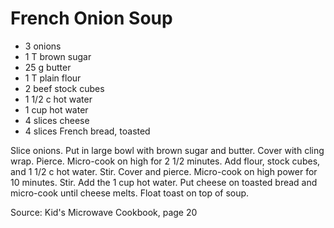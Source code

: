 # French Onion Soup

* 3 onions
* 1 T brown sugar
* 25 g butter
* 1 T plain flour
* 2 beef stock cubes
* 1 1/2 c hot water
* 1 cup hot water
* 4 slices cheese
* 4 slices French bread, toasted

Slice onions.  Put in large bowl with brown sugar and butter.  Cover with cling wrap.  Pierce.  Micro-cook on high for 2 1/2 minutes.  Add flour, stock cubes, and 1 1/2 c hot water.  Stir.  Cover and pierce.  Micro-cook on high power for 10 minutes.  Stir.  Add the 1 cup hot water.  Put cheese on toasted bread and micro-cook until cheese melts.  Float toast on top of soup.

Source: Kid's Microwave Cookbook, page 20

